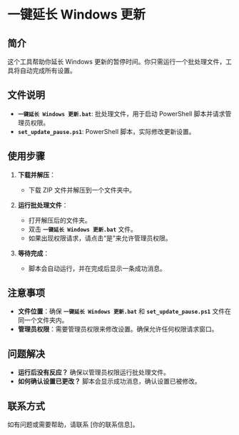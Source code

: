 # 一键延长 Windows 更新

## 简介

这个工具帮助你延长 Windows 更新的暂停时间。你只需运行一个批处理文件，工具将自动完成所有设置。

## 文件说明

- **`一键延长 Windows 更新.bat`**: 批处理文件，用于启动 PowerShell 脚本并请求管理员权限。
- **`set_update_pause.ps1`**: PowerShell 脚本，实际修改更新设置。

## 使用步骤

1. **下载并解压**：
   - 下载 ZIP 文件并解压到一个文件夹中。

2. **运行批处理文件**：
   - 打开解压后的文件夹。
   - 双击 **`一键延长 Windows 更新.bat`** 文件。
   - 如果出现权限请求，请点击“是”来允许管理员权限。

3. **等待完成**：
   - 脚本会自动运行，并在完成后显示一条成功消息。

## 注意事项

- **文件位置**：确保 **`一键延长 Windows 更新.bat`** 和 **`set_update_pause.ps1`** 文件在同一个文件夹内。
- **管理员权限**：需要管理员权限来修改设置。确保允许任何权限请求窗口。

## 问题解决

- **运行后没有反应？** 确保以管理员权限运行批处理文件。
- **如何确认设置已更改？** 脚本会显示成功消息，确认设置已被修改。

## 联系方式

如有问题或需要帮助，请联系 [你的联系信息]。
